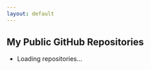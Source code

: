 ```yaml
---
layout: default
---
```

<h2>My Public GitHub Repositories</h2>
<ul id="repoList">
  <li>Loading repositories...</li>
</ul>

<script>
    async function fetchGitHubRepos(username, id) {
        try {
            let response = await fetch(`https://api.github.com/users/${username}/repos`);
            let repos = await response.json();
            if (Array.isArray(repos)) {
                let repoListHTML = repos.map(repo => `<li><a href="${repo.html_url}" target="_blank">${repo.name}</a></li>`).join('');
                document.getElementById(id).innerHTML = repoListHTML;
            }
        } catch (error) {
            console.error("Error fetching GitHub repos:", error);
            document.getElementById(id).innerHTML = "<li>Failed to load repositories</li>";
        }
    }

    document.addEventListener("DOMContentLoaded", () => {
        fetchGitHubRepos("devsha256", "repoList");
    });
</script>